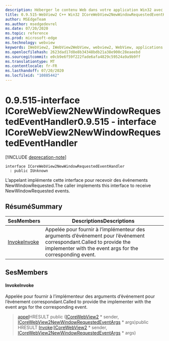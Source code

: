 ```yaml
---
description: Héberger le contenu Web dans votre application Win32 avec le contrôle Microsoft Edge WebView2
title: 0.9.515-WebView2 C++ Win32 ICoreWebView2NewWindowRequestedEventHandler
author: MSEdgeTeam
ms.author: msedgedevrel
ms.date: 07/20/2020
ms.topic: reference
ms.prod: microsoft-edge
ms.technology: webview
keywords: IWebView2, IWebView2WebView, webview2, WebView, applications Win32, Win32, Edge, ICoreWebView2, ICoreWebView2Controller, contrôle de navigateur, html Edge
ms.openlocfilehash: 2623dad17d8e8b34348bdb21a38e900c28eaeebd
ms.sourcegitcommit: e0cb9e6f59f222fade6afa4829c59524a9a9b9ff
ms.translationtype: MT
ms.contentlocale: fr-FR
ms.lasthandoff: 07/20/2020
ms.locfileid: "10885442"
---
```

# <span data-ttu-id="4edfb-104">0.9.515-interface ICoreWebView2NewWindowRequestedEventHandler</span><span class="sxs-lookup"><span data-stu-id="4edfb-104">0.9.515 - interface ICoreWebView2NewWindowRequestedEventHandler</span></span> 

[!INCLUDE [deprecation-note](../../includes/deprecation-note.md)]

```
interface ICoreWebView2NewWindowRequestedEventHandler
  : public IUnknown
```

<span data-ttu-id="4edfb-105">L’appelant implémente cette interface pour recevoir des événements NewWindowRequested.</span><span class="sxs-lookup"><span data-stu-id="4edfb-105">The caller implements this interface to receive NewWindowRequested events.</span></span>

## <span data-ttu-id="4edfb-106">Résumé</span><span class="sxs-lookup"><span data-stu-id="4edfb-106">Summary</span></span>

 <span data-ttu-id="4edfb-107">Ses</span><span class="sxs-lookup"><span data-stu-id="4edfb-107">Members</span></span>                        | <span data-ttu-id="4edfb-108">Descriptions</span><span class="sxs-lookup"><span data-stu-id="4edfb-108">Descriptions</span></span>
--------------------------------|---------------------------------------------
[<span data-ttu-id="4edfb-109">Invoke</span><span class="sxs-lookup"><span data-stu-id="4edfb-109">Invoke</span></span>](#invoke) | <span data-ttu-id="4edfb-110">Appelée pour fournir à l’implémenteur des arguments d’événement pour l’événement correspondant.</span><span class="sxs-lookup"><span data-stu-id="4edfb-110">Called to provide the implementer with the event args for the corresponding event.</span></span>

## <span data-ttu-id="4edfb-111">Ses</span><span class="sxs-lookup"><span data-stu-id="4edfb-111">Members</span></span>

#### <span data-ttu-id="4edfb-112">Invoke</span><span class="sxs-lookup"><span data-stu-id="4edfb-112">Invoke</span></span> 

<span data-ttu-id="4edfb-113">Appelée pour fournir à l’implémenteur des arguments d’événement pour l’événement correspondant.</span><span class="sxs-lookup"><span data-stu-id="4edfb-113">Called to provide the implementer with the event args for the corresponding event.</span></span>

> <span data-ttu-id="4edfb-114">[appel](#invoke)HRESULT public ([ICoreWebView2](icorewebview2.md) \* sender, [ICoreWebView2NewWindowRequestedEventArgs](icorewebview2newwindowrequestedeventargs.md) \* args)</span><span class="sxs-lookup"><span data-stu-id="4edfb-114">public HRESULT [Invoke](#invoke)([ICoreWebView2](icorewebview2.md) \* sender, [ICoreWebView2NewWindowRequestedEventArgs](icorewebview2newwindowrequestedeventargs.md) \* args)</span></span>

